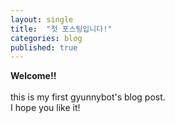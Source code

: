 ```yaml
---
layout: single
title:  "첫 포스팅입니다!"
categories: blog
published: true
---
```

**Welcome!!**
<br>
<br>
this is my first gyunnybot's blog post.
<br>
I hope you like it!
